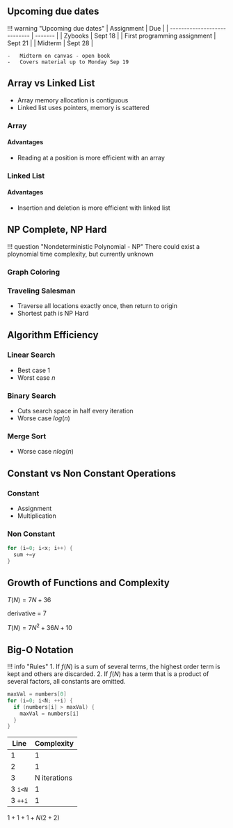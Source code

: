 ## Upcoming due dates

<!-- prettier-ignore -->
!!! warning "Upcoming due dates"
    | Assignment | Due     |
    | ---------------------------- | ------- |
    | Zybooks                      | Sept 18 |
    | First programming assignment | Sept 21 |
    | Midterm                      | Sept 28 |

    -   Midterm on canvas - open book
    -   Covers material up to Monday Sep 19

## Array vs Linked List

-   Array memory allocation is contiguous
-   Linked list uses pointers, memory is scattered

### Array

#### Advantages

-   Reading at a position is more efficient with an array

### Linked List

#### Advantages

-   Insertion and deletion is more efficient with linked list

## NP Complete, NP Hard

<!-- prettier-ignore -->
!!! question "Nondeterministic Polynomial - NP"
    There could exist a ploynomial time complexity, but currently unknown

### Graph Coloring

### Traveling Salesman

-   Traverse all locations exactly once, then return to origin
-   Shortest path is NP Hard

## Algorithm Efficiency

### Linear Search

-   Best case 1
-   Worst case $n$

### Binary Search

-   Cuts search space in half every iteration
-   Worse case $log(n)$

### Merge Sort

-   Worse case $nlog(n)$

## Constant vs Non Constant Operations

### Constant

-   Assignment
-   Multiplication

### Non Constant

```cpp
for (i=0; i<x; i++) {
  sum +=y
}
```

## Growth of Functions and Complexity

$T(N)=7N+36$

derivative = 7

$T(N)=7N^2+36N+10$

## Big-O Notation

<!-- prettier-ignore -->
!!! info "Rules"
    1. If $f(N)$ is a sum of several terms, the highest order term is kept and
       others are discarded.
    2. If $f(N)$ has a term that is a product of several factors, all constants are
       omitted.

```cpp
maxVal = numbers[0]
for (i=0; i<N; ++i) {
  if (numbers[i] > maxVal) {
    maxVal = numbers[i]
  }
}
```

| Line    | Complexity   |
| ------- | ------------ |
| 1       | 1            |
| 2       | 1            |
| 3       | N iterations |
| 3 `i<N` | 1            |
| 3 `++i` | 1            |

$1+1+1+N(2+2)$
